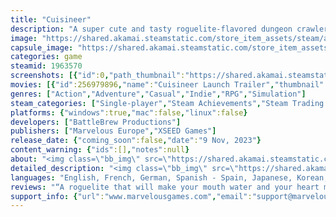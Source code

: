 ```yaml
---
title: "Cuisineer"
description: "A super cute and tasty roguelite-flavored dungeon crawler! Explore a lush world and defeat monsters with your trusty spatula and some boba tea, then gather delicious ingredients and bring them home to cook and serve at your restaurant!"
image: "https://shared.akamai.steamstatic.com/store_item_assets/steam/apps/1963570/header.jpg?t=1731501603"
capsule_image: "https://shared.akamai.steamstatic.com/store_item_assets/steam/apps/1963570/ac2feaa1c9a28651abdc0c7e28943063aaab30d9/capsule_231x87.jpg?t=1731501603"
categories: game
steamid: 1963570
screenshots: [{"id":0,"path_thumbnail":"https://shared.akamai.steamstatic.com/store_item_assets/steam/apps/1963570/ss_e4e595753c80c7ca52e2ee2539a4a20547091f9d.600x338.jpg?t=1731501603","path_full":"https://shared.akamai.steamstatic.com/store_item_assets/steam/apps/1963570/ss_e4e595753c80c7ca52e2ee2539a4a20547091f9d.1920x1080.jpg?t=1731501603"},{"id":1,"path_thumbnail":"https://shared.akamai.steamstatic.com/store_item_assets/steam/apps/1963570/ss_47da711bcb386f2b790accda99ad549b86be706a.600x338.jpg?t=1731501603","path_full":"https://shared.akamai.steamstatic.com/store_item_assets/steam/apps/1963570/ss_47da711bcb386f2b790accda99ad549b86be706a.1920x1080.jpg?t=1731501603"},{"id":2,"path_thumbnail":"https://shared.akamai.steamstatic.com/store_item_assets/steam/apps/1963570/ss_71f946709d85a0d09696b7c5403697bafc084c4c.600x338.jpg?t=1731501603","path_full":"https://shared.akamai.steamstatic.com/store_item_assets/steam/apps/1963570/ss_71f946709d85a0d09696b7c5403697bafc084c4c.1920x1080.jpg?t=1731501603"},{"id":3,"path_thumbnail":"https://shared.akamai.steamstatic.com/store_item_assets/steam/apps/1963570/ss_1aad595e34194254ed73574b2d871d28e169a840.600x338.jpg?t=1731501603","path_full":"https://shared.akamai.steamstatic.com/store_item_assets/steam/apps/1963570/ss_1aad595e34194254ed73574b2d871d28e169a840.1920x1080.jpg?t=1731501603"},{"id":4,"path_thumbnail":"https://shared.akamai.steamstatic.com/store_item_assets/steam/apps/1963570/ss_b9e8a101595593a9555f3cb12d54ec111d1a098a.600x338.jpg?t=1731501603","path_full":"https://shared.akamai.steamstatic.com/store_item_assets/steam/apps/1963570/ss_b9e8a101595593a9555f3cb12d54ec111d1a098a.1920x1080.jpg?t=1731501603"},{"id":5,"path_thumbnail":"https://shared.akamai.steamstatic.com/store_item_assets/steam/apps/1963570/ss_3f4c5d3c4ea8c2266d8282283aef7fd59079a199.600x338.jpg?t=1731501603","path_full":"https://shared.akamai.steamstatic.com/store_item_assets/steam/apps/1963570/ss_3f4c5d3c4ea8c2266d8282283aef7fd59079a199.1920x1080.jpg?t=1731501603"},{"id":6,"path_thumbnail":"https://shared.akamai.steamstatic.com/store_item_assets/steam/apps/1963570/ss_54a8679e8ac57976861f95e6ad0ebd9c9d31d254.600x338.jpg?t=1731501603","path_full":"https://shared.akamai.steamstatic.com/store_item_assets/steam/apps/1963570/ss_54a8679e8ac57976861f95e6ad0ebd9c9d31d254.1920x1080.jpg?t=1731501603"},{"id":7,"path_thumbnail":"https://shared.akamai.steamstatic.com/store_item_assets/steam/apps/1963570/ss_fc28b285e73af43ed962dae23540efcca5521441.600x338.jpg?t=1731501603","path_full":"https://shared.akamai.steamstatic.com/store_item_assets/steam/apps/1963570/ss_fc28b285e73af43ed962dae23540efcca5521441.1920x1080.jpg?t=1731501603"},{"id":8,"path_thumbnail":"https://shared.akamai.steamstatic.com/store_item_assets/steam/apps/1963570/ss_080141d96074be8b8f126ff4fb90a6d9ca980b11.600x338.jpg?t=1731501603","path_full":"https://shared.akamai.steamstatic.com/store_item_assets/steam/apps/1963570/ss_080141d96074be8b8f126ff4fb90a6d9ca980b11.1920x1080.jpg?t=1731501603"},{"id":9,"path_thumbnail":"https://shared.akamai.steamstatic.com/store_item_assets/steam/apps/1963570/ss_d873ed97c47dcd24ec2616b2d4957329e9ff58f9.600x338.jpg?t=1731501603","path_full":"https://shared.akamai.steamstatic.com/store_item_assets/steam/apps/1963570/ss_d873ed97c47dcd24ec2616b2d4957329e9ff58f9.1920x1080.jpg?t=1731501603"},{"id":10,"path_thumbnail":"https://shared.akamai.steamstatic.com/store_item_assets/steam/apps/1963570/ss_0958c23aa60d981ab80d576249016e14a9523f76.600x338.jpg?t=1731501603","path_full":"https://shared.akamai.steamstatic.com/store_item_assets/steam/apps/1963570/ss_0958c23aa60d981ab80d576249016e14a9523f76.1920x1080.jpg?t=1731501603"},{"id":11,"path_thumbnail":"https://shared.akamai.steamstatic.com/store_item_assets/steam/apps/1963570/ss_75ac3892801b1191507e97ed1d1dba558e9b54bd.600x338.jpg?t=1731501603","path_full":"https://shared.akamai.steamstatic.com/store_item_assets/steam/apps/1963570/ss_75ac3892801b1191507e97ed1d1dba558e9b54bd.1920x1080.jpg?t=1731501603"},{"id":12,"path_thumbnail":"https://shared.akamai.steamstatic.com/store_item_assets/steam/apps/1963570/ss_2ad8850c22232803fcb33749b05e5a2a916ec062.600x338.jpg?t=1731501603","path_full":"https://shared.akamai.steamstatic.com/store_item_assets/steam/apps/1963570/ss_2ad8850c22232803fcb33749b05e5a2a916ec062.1920x1080.jpg?t=1731501603"},{"id":13,"path_thumbnail":"https://shared.akamai.steamstatic.com/store_item_assets/steam/apps/1963570/ss_00165c302dd4792e0a3de0f319565fa9bcf8a7e6.600x338.jpg?t=1731501603","path_full":"https://shared.akamai.steamstatic.com/store_item_assets/steam/apps/1963570/ss_00165c302dd4792e0a3de0f319565fa9bcf8a7e6.1920x1080.jpg?t=1731501603"},{"id":14,"path_thumbnail":"https://shared.akamai.steamstatic.com/store_item_assets/steam/apps/1963570/ss_29cf285f0f150df91865cba84b2261a10db12c14.600x338.jpg?t=1731501603","path_full":"https://shared.akamai.steamstatic.com/store_item_assets/steam/apps/1963570/ss_29cf285f0f150df91865cba84b2261a10db12c14.1920x1080.jpg?t=1731501603"},{"id":15,"path_thumbnail":"https://shared.akamai.steamstatic.com/store_item_assets/steam/apps/1963570/ss_44bbc34b6fb13fcbdb8add963e3dd941f8a3aaec.600x338.jpg?t=1731501603","path_full":"https://shared.akamai.steamstatic.com/store_item_assets/steam/apps/1963570/ss_44bbc34b6fb13fcbdb8add963e3dd941f8a3aaec.1920x1080.jpg?t=1731501603"}]
movies: [{"id":256979896,"name":"Cuisineer Launch Trailer","thumbnail":"https://shared.akamai.steamstatic.com/store_item_assets/steam/apps/256979896/movie.293x165.jpg?t=1699551181","webm":{"480":"http://video.akamai.steamstatic.com/store_trailers/256979896/movie480_vp9.webm?t=1699551181","max":"http://video.akamai.steamstatic.com/store_trailers/256979896/movie_max_vp9.webm?t=1699551181"},"mp4":{"480":"http://video.akamai.steamstatic.com/store_trailers/256979896/movie480.mp4?t=1699551181","max":"http://video.akamai.steamstatic.com/store_trailers/256979896/movie_max.mp4?t=1699551181"},"highlight":true},{"id":256992996,"name":"Cuisineer 101","thumbnail":"https://shared.akamai.steamstatic.com/store_item_assets/steam/apps/256992996/movie.293x165.jpg?t=1704829705","webm":{"480":"http://video.akamai.steamstatic.com/store_trailers/256992996/movie480_vp9.webm?t=1704829705","max":"http://video.akamai.steamstatic.com/store_trailers/256992996/movie_max_vp9.webm?t=1704829705"},"mp4":{"480":"http://video.akamai.steamstatic.com/store_trailers/256992996/movie480.mp4?t=1704829705","max":"http://video.akamai.steamstatic.com/store_trailers/256992996/movie_max.mp4?t=1704829705"},"highlight":true},{"id":256966780,"name":"Release Date Trailer","thumbnail":"https://shared.akamai.steamstatic.com/store_item_assets/steam/apps/256966780/movie.293x165.jpg?t=1693507800","webm":{"480":"http://video.akamai.steamstatic.com/store_trailers/256966780/movie480_vp9.webm?t=1693507800","max":"http://video.akamai.steamstatic.com/store_trailers/256966780/movie_max_vp9.webm?t=1693507800"},"mp4":{"480":"http://video.akamai.steamstatic.com/store_trailers/256966780/movie480.mp4?t=1693507800","max":"http://video.akamai.steamstatic.com/store_trailers/256966780/movie_max.mp4?t=1693507800"},"highlight":true},{"id":256953296,"name":"Dungeon-to-Table Trailer","thumbnail":"https://shared.akamai.steamstatic.com/store_item_assets/steam/apps/256953296/movie.293x165.jpg?t=1686927677","webm":{"480":"http://video.akamai.steamstatic.com/store_trailers/256953296/movie480_vp9.webm?t=1686927677","max":"http://video.akamai.steamstatic.com/store_trailers/256953296/movie_max_vp9.webm?t=1686927677"},"mp4":{"480":"http://video.akamai.steamstatic.com/store_trailers/256953296/movie480.mp4?t=1686927677","max":"http://video.akamai.steamstatic.com/store_trailers/256953296/movie_max.mp4?t=1686927677"},"highlight":false},{"id":256883065,"name":"Early Gameplay","thumbnail":"https://shared.akamai.steamstatic.com/store_item_assets/steam/apps/256883065/movie.293x165.jpg?t=1686926334","webm":{"480":"http://video.akamai.steamstatic.com/store_trailers/256883065/movie480_vp9.webm?t=1686926334","max":"http://video.akamai.steamstatic.com/store_trailers/256883065/movie_max_vp9.webm?t=1686926334"},"mp4":{"480":"http://video.akamai.steamstatic.com/store_trailers/256883065/movie480.mp4?t=1686926334","max":"http://video.akamai.steamstatic.com/store_trailers/256883065/movie_max.mp4?t=1686926334"},"highlight":false},{"id":256881672,"name":"Early Production Trailer","thumbnail":"https://shared.akamai.steamstatic.com/store_item_assets/steam/apps/256881672/movie.293x165.jpg?t=1686926338","webm":{"480":"http://video.akamai.steamstatic.com/store_trailers/256881672/movie480_vp9.webm?t=1686926338","max":"http://video.akamai.steamstatic.com/store_trailers/256881672/movie_max_vp9.webm?t=1686926338"},"mp4":{"480":"http://video.akamai.steamstatic.com/store_trailers/256881672/movie480.mp4?t=1686926338","max":"http://video.akamai.steamstatic.com/store_trailers/256881672/movie_max.mp4?t=1686926338"},"highlight":false}]
genres: ["Action","Adventure","Casual","Indie","RPG","Simulation"]
steam_categories: ["Single-player","Steam Achievements","Steam Trading Cards","Partial Controller Support","Steam Cloud","Family Sharing"]
platforms: {"windows":true,"mac":false,"linux":false}
developers: ["BattleBrew Productions"]
publishers: ["Marvelous Europe","XSEED Games"]
release_date: {"coming_soon":false,"date":"9 Nov, 2023"}
content_warning: {"ids":[],"notes":null}
about: "<img class=\"bb_img\" src=\"https://shared.akamai.steamstatic.com/store_item_assets/steam/apps/1963570/extras/LOGO.png?t=1731501603\" /><br>Welcome to the world of Cuisineer, a wholesome food-focused game where you play as Pom, a young adventurer turned restaurateur.<br><br>One day, you return to your hometown of Paell to manage your parents’ restaurant only to find it closed for business and deep in debt. The only way to pay your debt is to re-open the restaurant and make it thrive. And to do THAT you've got to go dungeon-delving!<br><br>Pursue adventure in the world outside Paell, wielding your cooking utensils against giant chickens, artillery shrimps, fire-breathing peppers, and other pesky perils, sipping boba tea along the way.<br><br>Collect ingredients from the land, then take them home to cook up a frenzy and grow your derelict eatery into a sensational restaurant that will make your parents proud. Just watch out for that lunch rush!<br><br><img class=\"bb_img\" src=\"https://shared.akamai.steamstatic.com/store_item_assets/steam/apps/1963570/extras/gif1.gif?t=1731501603\" /><h2 class=\"bb_tag\"><strong>Craft Your Own Delicious Culinary Experience</strong></h2>Cook over 100 different recipes from around the world, from crunchy Popiah rolls to rich Kaya jam, from double-fried crispy chicken with zesty lemon, to sweet treats piled high with berries. Get the right dishes to the right customers, and customize your kitchen and dining hall with the help of local artisans.<h2 class=\"bb_tag\"><strong>A Smorgasbord of Dungeons</strong></h2>Explore the Green Ruins, Frozen Fjord, Konpeito Swamps and other procedurally generated biomes that change their size, shape, and resources every time you visit.<br><br><br><img class=\"bb_img\" src=\"https://shared.akamai.steamstatic.com/store_item_assets/steam/apps/1963570/extras/gif2.gif?t=1731501603\" /><h2 class=\"bb_tag\"><strong>Master the Flavors of Fighting</strong></h2>Knock out monsters and rivals with Salty, Sour, Sweet, Bitter, Umami, Frosty and Toasty powers that unleash flame, poison, chain lightning and other fantastic effects. You can also fight with unique utensils and gourmet gear, like Spatula, Smackerel, Swordfish and Tenderiser!<h2 class=\"bb_tag\"><strong>Take Quests to Go</strong></h2>From Naicha the Bubble Tea seller to Alder the big friendly carpenter, Paell is full of sweet and spicy townsfolk to befriend. While you’re dungeon diving, be on the lookout for items the townsfolk need. You’ll be rewarded with gold, new items, and even more recipes to take your cooking and adventuring to new heights.<br><br><br><img class=\"bb_img\" src=\"https://shared.akamai.steamstatic.com/store_item_assets/steam/apps/1963570/extras/Cuisineer_characters.png?t=1731501603\" />"
detailed_description: "<img class=\"bb_img\" src=\"https://shared.akamai.steamstatic.com/store_item_assets/steam/apps/1963570/extras/LOGO.png?t=1731501603\" /><br>Welcome to the world of Cuisineer, a wholesome food-focused game where you play as Pom, a young adventurer turned restaurateur.<br><br>One day, you return to your hometown of Paell to manage your parents’ restaurant only to find it closed for business and deep in debt. The only way to pay your debt is to re-open the restaurant and make it thrive. And to do THAT you've got to go dungeon-delving!<br><br>Pursue adventure in the world outside Paell, wielding your cooking utensils against giant chickens, artillery shrimps, fire-breathing peppers, and other pesky perils, sipping boba tea along the way.<br><br>Collect ingredients from the land, then take them home to cook up a frenzy and grow your derelict eatery into a sensational restaurant that will make your parents proud. Just watch out for that lunch rush!<br><br><img class=\"bb_img\" src=\"https://shared.akamai.steamstatic.com/store_item_assets/steam/apps/1963570/extras/gif1.gif?t=1731501603\" /><h2 class=\"bb_tag\"><strong>Craft Your Own Delicious Culinary Experience</strong></h2>Cook over 100 different recipes from around the world, from crunchy Popiah rolls to rich Kaya jam, from double-fried crispy chicken with zesty lemon, to sweet treats piled high with berries. Get the right dishes to the right customers, and customize your kitchen and dining hall with the help of local artisans.<h2 class=\"bb_tag\"><strong>A Smorgasbord of Dungeons</strong></h2>Explore the Green Ruins, Frozen Fjord, Konpeito Swamps and other procedurally generated biomes that change their size, shape, and resources every time you visit.<br><br><br><img class=\"bb_img\" src=\"https://shared.akamai.steamstatic.com/store_item_assets/steam/apps/1963570/extras/gif2.gif?t=1731501603\" /><h2 class=\"bb_tag\"><strong>Master the Flavors of Fighting</strong></h2>Knock out monsters and rivals with Salty, Sour, Sweet, Bitter, Umami, Frosty and Toasty powers that unleash flame, poison, chain lightning and other fantastic effects. You can also fight with unique utensils and gourmet gear, like Spatula, Smackerel, Swordfish and Tenderiser!<h2 class=\"bb_tag\"><strong>Take Quests to Go</strong></h2>From Naicha the Bubble Tea seller to Alder the big friendly carpenter, Paell is full of sweet and spicy townsfolk to befriend. While you’re dungeon diving, be on the lookout for items the townsfolk need. You’ll be rewarded with gold, new items, and even more recipes to take your cooking and adventuring to new heights.<br><br><br><img class=\"bb_img\" src=\"https://shared.akamai.steamstatic.com/store_item_assets/steam/apps/1963570/extras/Cuisineer_characters.png?t=1731501603\" />"
languages: "English, French, German, Spanish - Spain, Japanese, Korean, Portuguese - Brazil, Simplified Chinese, Traditional Chinese"
reviews: "“A roguelite that will make your mouth water and your heart melt”<br>OverageGaming<br><br>“Dungeon-crawling town management never looked so delicious”<br>RPG Site<br>"
support_info: {"url":"www.marvelousgames.com","email":"support@marvelousgames.com"}
---
```


